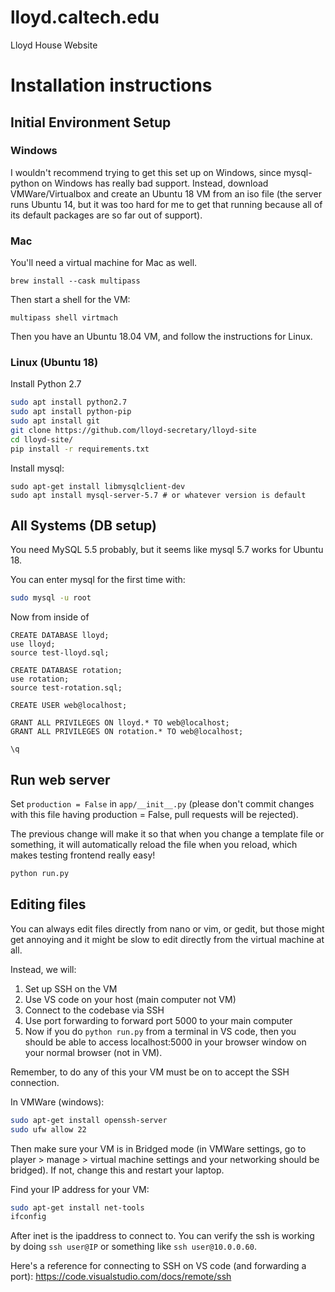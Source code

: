 # lloyd.caltech.edu
Lloyd House Website

# Installation instructions

## Initial Environment Setup

### Windows

I wouldn't recommend trying to get this set up on Windows, since mysql-python on Windows has really bad support. Instead, download VMWare/Virtualbox and create an Ubuntu 18 VM from an iso file (the server runs Ubuntu 14, but it was too hard for me to get that running because all of its default packages are so far out of support).

### Mac

You'll need a virtual machine for Mac as well.

```
brew install --cask multipass
```

Then start a shell for the VM:
```
multipass shell virtmach
```

Then you have an Ubuntu 18.04 VM, and follow the instructions for Linux.

### Linux (Ubuntu 18)

Install Python 2.7

```bash
sudo apt install python2.7
sudo apt install python-pip
sudo apt install git
git clone https://github.com/lloyd-secretary/lloyd-site
cd lloyd-site/
pip install -r requirements.txt 
```

Install mysql:

```
sudo apt-get install libmysqlclient-dev
sudo apt install mysql-server-5.7 # or whatever version is default 
```

## All Systems (DB setup)

You need MySQL 5.5 probably, but it seems like mysql 5.7 works for Ubuntu 18.

You can enter mysql for the first time with:

```bash
sudo mysql -u root
```

Now from inside of

```mysql
CREATE DATABASE lloyd;
use lloyd;
source test-lloyd.sql;

CREATE DATABASE rotation;
use rotation;
source test-rotation.sql;

CREATE USER web@localhost;

GRANT ALL PRIVILEGES ON lloyd.* TO web@localhost;
GRANT ALL PRIVILEGES ON rotation.* TO web@localhost;

\q
```

## Run web server

Set `production = False` in `app/__init__.py` (please don't commit changes with this file having production = False, pull requests will be rejected).

The previous change will make it so that when you change a template file or something, it will automatically reload the file when you reload, which makes testing frontend really easy!

```bash
python run.py
```

## Editing files

You can always edit files directly from nano or vim, or gedit, but those might get annoying and it might be slow to edit directly from the virtual machine at all.

Instead, we will:
1. Set up SSH on the VM
2. Use VS code on your host (main computer not VM)
3. Connect to the codebase via SSH
4. Use port forwarding to forward port 5000 to your main computer
5. Now if you do `python run.py` from a terminal in VS code, then you should be able to access localhost:5000 in your browser window on your normal browser (not in VM).

Remember, to do any of this your VM must be on to accept the SSH connection.

In VMWare (windows):
```sh
sudo apt-get install openssh-server
sudo ufw allow 22
```

Then make sure your VM is in Bridged mode (in VMWare settings, go to player > manage > virtual machine settings and your networking should be bridged). If not, change this and restart your laptop.

Find your IP address for your VM:
```sh
sudo apt-get install net-tools
ifconfig
```

After inet is the ipaddress to connect to. You can verify the ssh is working by doing `ssh user@IP` or something like `ssh user@10.0.0.60`.

Here's a reference for connecting to SSH on VS code (and forwarding a port): https://code.visualstudio.com/docs/remote/ssh
